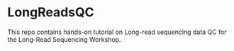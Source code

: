 # LongReadsQC

This repo contains hands-on tutorial on Long-read sequencing data QC for the Long-Read Sequencing Workshop.
